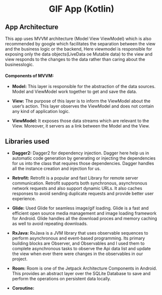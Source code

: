 
<h1 align="center">GIF App (Kotlin)</h1>

## App Architecture 

This app uses MVVM architecture (Model View ViewModel) which is also recommended by google which facilitates the separation between the view and the business logic or the backend, Here viewmodel is responsible for exposing only the data objects(LiveData oe Mutable data) to the view and view responds to the changes to the data rather than caring about the businesslogic. 

#### Components of MVVM:

* **Model:** This layer is responsible for the abstraction of the data sources. Model and ViewModel work together to get and save the data.

* **View:** The purpose of this layer is to inform the ViewModel about the user’s action. This layer observes the ViewModel and does not contain any kind of application logic.

* **ViewModel:** It exposes those data streams which are relevant to the View. Moreover, it servers as a link between the Model and the View.


## Libraries used

* **Dagger2:** Dagger2 for dependency injection. Dagger here help us in automatic code generation by generating or injecting the dependencies for us into the class that requires those dependencies. Dagger handles all the instance creation and injection for us.

* **Retrofit:**  Retrofit is a popular and fast Library for remote server communication. Retrofit supports both synchronous, asynchronous network requests and also support dynamic URLs. It also caches responses to avoid sending duplicate requests and provide better user experience.

* **Glide:** Used Glide for seamless image/gif loading. Glide is a fast and efficient open source media management and image loading framework for Android. Glide handles all the download proces and memory caching as well to avoid repeating downloads.

* **RxJava:** RxJava is a JVM library that uses observable sequences to perform asynchronous and event-based programming. Its primary building blocks are Observer, and Observables and I used them to complete asynchronous tasks to observe the Api data list and update the view when ever there were changes in the observables in our project.

* **Room:** Room is one of the Jetpack Architecture Components in Android. This provides an abstract layer over the SQLite Database to save and perform the operations on persistent data locally.

* **Coroutine:** 

